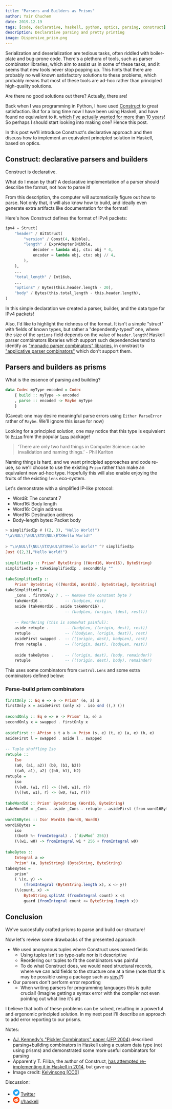 ```yaml
---
title: "Parsers and Builders as Prisms"
author: Yair Chuchem
date: 2019.12.19
tags: [code, declarative, haskell, python, optics, parsing, construct]
description: Declarative parsing and pretty printing
image: Dispersive_prism.png
---
```


Serialization and deserialization are tedious tasks, often riddled with boiler-plate and bug-prone code. There's a plethora of tools, such as parser combinator libraries, which aim to assist us in some of these tasks, and it seems that new tools never stop popping up. This hints that there are probably no well known satisfactory solutions to these problems, which probably means that most of these tools are ad-hoc rather than principled high-quality solutions.

Are there no good solutions out there? Actually, there are!

Back when I was programming in Python, I have used [Construct](https://construct.readthedocs.io/en/latest/intro.html) to great satisfaction. But for a long time now I have been using Haskell, and have found no equivalent to it, [which I've actually wanted for more than 10 years](https://stackoverflow.com/questions/1225053/haskell-equivalent-of-pythons-construct)! So perhaps I should start looking into making one? Hence this post.

In this post we'll introduce Construct's declarative approach and then discuss how to implement an equivalent principled solution in Haskell, based on optics.

## Construct: declarative parsers and builders

Construct is declarative.

What do I mean by that? A declarative implementation of a parser should describe the format, not how to parse it!

From this description, the computer will automatically figure out how to parse. Not only that, it will also know how to build, and ideally even generate extra artifacts like documentation for the format!

Here's how Construct defines the format of IPv4 packets:

```Python
ipv4 = Struct(
    "header" / BitStruct(
        "version" / Const(4, Nibble),
        "length" / ExprAdapter(Nibble,
            decoder = lambda obj, ctx: obj * 4,
            encoder = lambda obj, ctx: obj // 4,
        ),
    ),
    ...
    "total_length" / Int16ub,
    ...
    "options" / Bytes(this.header.length - 20),
    "body" / Bytes(this.total_length - this.header.length),
)
```

In this simple declaration we created a parser, builder, and the data type for IPv4 packets!

Also, I'd like to highlight the richness of the format. It isn't a simple "struct" with fields of known types, but rather a "dependently-typed" one, where the size of the `options` field depends on the value of `header.length`! Haskell parser combinators libraries which support such dependencies tend to identify as ["monadic parser combinators" libraries](http://hackage.haskell.org/package/parsec), in constrast to ["applicative parser combinators"](http://hackage.haskell.org/package/regex-applicative) which don't support them.

## Parsers and builders as prisms

What is the essence of parsing and building?

```Haskell
data Codec myType encoded = Codec
    { build :: myType -> encoded
    , parse :: encoded -> Maybe myType
    }
```

(Caveat: one may desire meaningful parse errors using `Either ParseError` rather of `Maybe`. We'll ignore this issue for now)

Looking for a principled solution, one may notice that this type is equivalent to [`Prism`](https://hackage.haskell.org/package/lens/docs/Control-Lens-Prism.html) from the popular [`lens`](https://hackage.haskell.org/package/lens) package!

> ‘There are only two hard things in Computer Science: cache invalidation and naming things.’ - Phil Karlton

Naming things is hard, and we want principled approaches and code re-use, so we'll choose to use the existing `Prism` rather than make an equivalent new ad-hoc type. Hopefully this will also enable enjoying the fruits of the existing `lens` eco-system.

Let's demonstrate with a simplified IP-like protocol:

* Word8: The constant 7
* Word16: Body length
* Word16: Origin address
* Word16: Destination address
* Body-length bytes: Packet body

```Haskell
> simplifiedIp # ((2, 3), "Hello World!")
"\a\NUL\f\NUL\STX\NUL\ETXHello World!"

> "\a\NUL\f\NUL\STX\NUL\ETXHello World!" ^? simplifiedIp
Just ((2,3),"Hello World!")

simplifiedIp :: Prism' ByteString ((Word16, Word16), ByteString)
simplifiedIp = takeSimplifiedIp . secondOnly ""

takeSimplifiedIp ::
    Prism' ByteString (((Word16, Word16), ByteString), ByteString)
takeSimplifiedIp =
    _Cons . firstOnly 7 . -- Remove the constant byte 7
    takeWord16 .          -- (bodyLen, rest)
    aside (takeWord16 . aside takeWord16) .
                          -- (bodyLen, (origin, (dest, rest)))

    -- Reordering (this is somewhat painful):
    aside retuple .       -- (bodyLen, ((origin, dest), rest))
    retuple .             -- ((bodyLen, (origin, dest)), rest)
    asideFirst swapped .  -- (((origin, dest), bodyLen), rest)
    from retuple .        -- ((origin, dest), (bodyLen, rest))

    aside takeBytes .     -- ((origin, dest), (body, remainder))
    retuple               -- (((origin, dest), body), remainder)
```

This uses some combinators from `Control.Lens` and some extra combinators defined below:

### Parse-build prism combinators

```Haskell
firstOnly :: Eq e => e -> Prism' (e, a) a
firstOnly x = asideFirst (only x) . iso snd ((,) ())

secondOnly :: Eq e => e -> Prism' (a, e) a
secondOnly x = swapped . firstOnly x

asideFirst :: APrism s t a b -> Prism (s, e) (t, e) (a, e) (b, e)
asideFirst l = swapped . aside l . swapped

-- Tuple shuffling Iso
retuple ::
    Iso
    (a0, (a1, a2)) (b0, (b1, b2))
    ((a0, a1), a2) ((b0, b1), b2)
retuple =
    iso
    (\(w0, (w1, r)) -> ((w0, w1), r))
    (\((w0, w1), r) -> (w0, (w1, r)))

takeWord16 :: Prism' ByteString (Word16, ByteString)
takeWord16 = _Cons . aside _Cons . retuple . asideFirst (from word16Bytes)

word16Bytes :: Iso' Word16 (Word8, Word8)
word16Bytes =
    iso
    ((both %~ fromIntegral) . (`divMod` 256))
    (\(w1, w0) -> fromIntegral w1 * 256 + fromIntegral w0)

takeBytes ::
    Integral a =>
    Prism' (a, ByteString) (ByteString, ByteString)
takeBytes =
    prism'
    ( \(x, y) ->
        (fromIntegral (ByteString.length x), x <> y))
    (\(count, x) ->
        ByteString.splitAt (fromIntegral count) x <$
        guard (fromIntegral count <= ByteString.length x))
```

## Conclusion

We've succesfully crafted prisms to parse and build our structure!

Now let's review some drawbacks of the presented approach:

* We used anonymous tuples where Construct uses named fields
  * Using tuples isn't so type-safe nor is it descriptive
  * Reordering our tuples to fit the combinators was painful
  * To do what Construct does, we would need structural records, where we can add fields to the structure one at a time (note that this may be possible using a package such as [vinyl](https://hackage.haskell.org/package/vinyl-0.12.0/docs/Data-Vinyl-Tutorial-Overview.html)?)
* Our parsers don't perform error reporting
  * When writing parsers for programming languages this is quite crucial! (Imagine getting a syntax error with the compiler not even pointing out what line it's at)

I believe that both of these problems can be solved, resulting in a powerful and ergonomic principled solution. In my next post I'll describe an approach to add error reporting to our prisms.

Notes:

* [AJ. Kennedy's "Pickler Combinators" paper (JFP 2004)](https://www.microsoft.com/en-us/research/wp-content/uploads/2004/01/picklercombinators.pdf) described parsing+building combinators in Haskell using a custom data type (not using prisms) and demonstrated some more useful combinators for parsing
* Apparently T. Filiba, the author of Construct, [has attempted re-implementing it in Haskell in 2014](http://tomerfiliba.com/blog/ConstructPlusPlus/), but gave up
* Image credit: [Kelvinsong [CC0]](https://commons.wikimedia.org/wiki/File:Dispersive_prism.png)

Discussion:

* <img src="/images/twitter-logo.png" alt="reddit" style="width: 20px; display: inline;"/> [Twitter](https://twitter.com/yairchu/status/1207947943552192512)
* <img src="/images/reddit.svg" alt="reddit" style="width: 20px; display: inline;"/> [r/haskell](https://www.reddit.com/r/haskell/comments/ed7k24/parsers_and_builders_as_prisms/)
